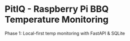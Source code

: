 # PitIQ - Raspberry Pi BBQ Temperature Monitoring

Phase 1: Local-first temp monitoring with FastAPI & SQLite

